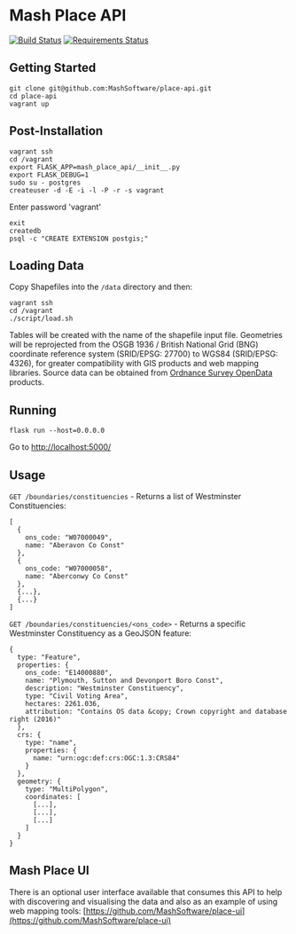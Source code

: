 # Mash Place API
[![Build Status](https://travis-ci.org/MashSoftware/place-api.svg?branch=develop)](https://travis-ci.org/MashSoftware/place-api)
[![Requirements Status](https://requires.io/github/MashSoftware/place-api/requirements.svg?branch=master)](https://requires.io/github/MashSoftware/place-api/requirements/?branch=master)

## Getting Started

```
git clone git@github.com:MashSoftware/place-api.git
cd place-api
vagrant up
```

## Post-Installation

```
vagrant ssh
cd /vagrant
export FLASK_APP=mash_place_api/__init__.py
export FLASK_DEBUG=1
sudo su - postgres
createuser -d -E -i -l -P -r -s vagrant
```

Enter password 'vagrant'

```
exit
createdb
psql -c "CREATE EXTENSION postgis;"
```

## Loading Data

Copy Shapefiles into the `/data` directory and then:

```
vagrant ssh
cd /vagrant
./script/load.sh
```

Tables will be created with the name of the shapefile input file. Geometries will be reprojected from the OSGB 1936 / British National Grid (BNG) coordinate reference system (SRID/EPSG: 27700) to WGS84 (SRID/EPSG: 4326), for greater compatibility with GIS products and web mapping libraries. Source data can be obtained from [Ordnance Survey OpenData](https://www.ordnancesurvey.co.uk/business-and-government/products/opendata-products-grid.html) products.

## Running

```
flask run --host=0.0.0.0
```
Go to [http://localhost:5000/](http://localhost:5000/)

## Usage

`GET /boundaries/constituencies` - Returns a list of Westminster Constituencies:

```
[
  {
    ons_code: "W07000049",
    name: "Aberavon Co Const"
  },
  {
    ons_code: "W07000058",
    name: "Aberconwy Co Const"
  },
  {...},
  {...}
]
```

`GET /boundaries/constituencies/<ons_code>` - Returns a specific Westminster Constituency as a GeoJSON feature:

```
{
  type: "Feature",
  properties: {
    ons_code: "E14000880",
    name: "Plymouth, Sutton and Devonport Boro Const",
    description: "Westminster Constituency",
    type: "Civil Voting Area",
    hectares: 2261.036,
    attribution: "Contains OS data &copy; Crown copyright and database right (2016)"
  },
  crs: {
    type: "name",
    properties: {
      name: "urn:ogc:def:crs:OGC:1.3:CRS84"
    }
  },
  geometry: {
    type: "MultiPolygon",
    coordinates: [
      [...],
      [...],
      [...]
    ]
  }
}
```

## Mash Place UI
There is an optional user interface available that consumes this API to help with discovering and visualising the data and also as an example of using web mapping tools: [https://github.com/MashSoftware/place-ui](https://github.com/MashSoftware/place-ui)
